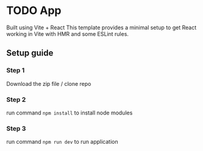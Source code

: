 # TODO App
Built using Vite + React
This template provides a minimal setup to get React working in Vite with HMR and some ESLint rules.

## Setup guide

### Step 1
Download the zip file / clone repo

### Step 2 
run command `npm install` to install node modules

### Step 3
run command `npm run dev` to run application
